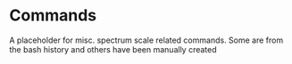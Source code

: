# Commands

A placeholder for misc. spectrum scale related commands. Some are from the bash
history and others have been manually created
